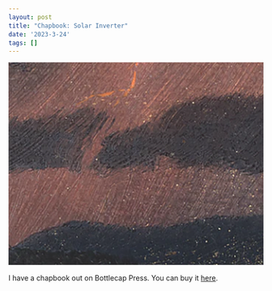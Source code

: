 ```yaml
---
layout: post
title: "Chapbook: Solar Inverter"
date: '2023-3-24'
tags: []
---
```


![solar](/assets/solar.png)

I have a chapbook out on Bottlecap Press. You can buy it <a href="https://bottlecap.press/products/solar">here</a>.